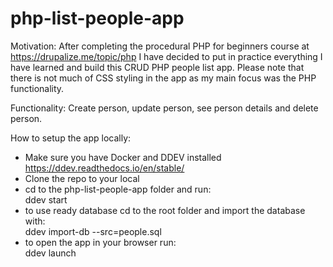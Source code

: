 # php-list-people-app

Motivation:
After completing the procedural PHP for beginners course at https://drupalize.me/topic/php
I have decided to put in practice everything I have learned and build this CRUD PHP people list app.
Please note that there is not much of CSS styling in the app as my main focus was the PHP functionality.

Functionality:
Create person, update person, see person details and delete person.

How to setup the app locally:
 - Make sure you have Docker and DDEV installed https://ddev.readthedocs.io/en/stable/
 - Clone the repo to your local
 - cd to the php-list-people-app folder and run:</br>
 ddev start
 - to use ready database cd to the root folder and import the database with:</br>
 ddev import-db --src=people.sql
 - to open the app in your browser run:</br>
 ddev launch
 
